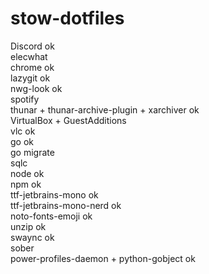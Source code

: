 # stow-dotfiles

Discord ok  
elecwhat  
chrome ok  
lazygit ok  
nwg-look ok  
spotify  
thunar + thunar-archive-plugin + xarchiver ok  
VirtualBox + GuestAdditions  
vlc ok  
go ok  
go migrate  
sqlc  
node ok  
npm ok  
ttf-jetbrains-mono ok  
ttf-jetbrains-mono-nerd ok  
noto-fonts-emoji ok  
unzip ok  
swaync ok  
sober  
power-profiles-daemon + python-gobject ok
